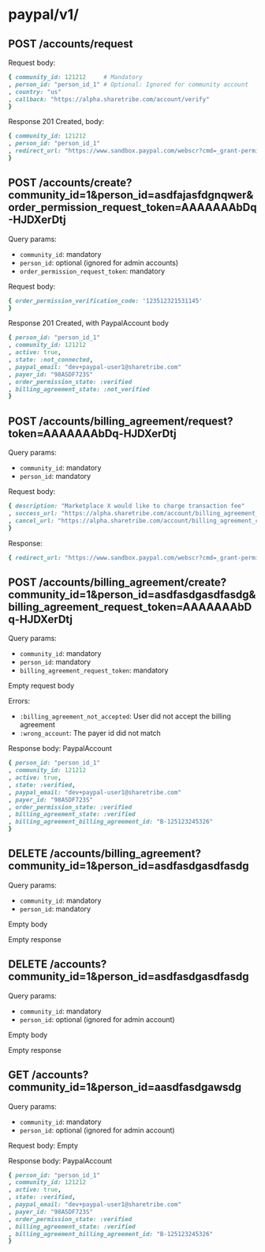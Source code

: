 
# paypal/v1/

## POST /accounts/request

Request body:

```ruby
{ community_id: 121212     # Mandatory
, person_id: "person_id_1" # Optional: Ignored for community account
, country: "us"
, callback: "https://alpha.sharetribe.com/account/verify"
}
```

Response 201 Created, body:

```ruby
{ community_id: 121212
, person_id: "person_id_1"
, redirect_url: "https://www.sandbox.paypal.com/webscr?cmd=_grant-permission&request_token=AAAAAAAbDq-HJDXerDtj"
}
```

## POST /accounts/create?community_id=1&person_id=asdfajasfdgnqwer&order_permission_request_token=AAAAAAAbDq-HJDXerDtj

Query params:

- `community_id`: mandatory
- `person_id`: optional (ignored for admin accounts)
- `order_permission_request_token`: mandatory

Request body:

```ruby
{ order_permission_verification_code: '123512321531145'
}
```

Response 201 Created, with PaypalAccount body

```ruby
{ person_id: "person_id_1"
, community_id: 121212
, active: true,
, state: :not_connected,
, paypal_email: "dev+paypal-user1@sharetribe.com"
, payer_id: "98ASDF723S"
, order_permission_state: :verified
, billing_agreement_state: :not_verified
}
```

## POST /accounts/billing_agreement/request?token=AAAAAAAbDq-HJDXerDtj

Query params:

- `community_id`: mandatory
- `person_id`: mandatory

Request body:

```ruby
{ description: "Marketplace X would like to charge transaction fee"
, success_url: "https://alpha.sharetribe.com/account/billing_agreement_success"
, cancel_url: "https://alpha.sharetribe.com/account/billing_agreement_cancel"
}
```

Response:

```ruby
{ redirect_url: "https://www.sandbox.paypal.com/webscr?cmd=_grant-permission&request_token=AAAAAAAbDq-HJDXerDtj" }
```

## POST /accounts/billing_agreement/create?community_id=1&person_id=asdfasdgasdfasdg&billing_agreement_request_token=AAAAAAAbDq-HJDXerDtj

Query params:

- `community_id`: mandatory
- `person_id`: mandatory
- `billing_agreement_request_token`: mandatory

Empty request body

Errors:

- `:billing_agreement_not_accepted`: User did not accept the billing agreement
- `:wrong_account`: The payer id did not match

Response body: PaypalAccount

```ruby
{ person_id: "person_id_1"
, community_id: 121212
, active: true,
, state: :verified,
, paypal_email: "dev+paypal-user1@sharetribe.com"
, payer_id: "98ASDF723S"
, order_permission_state: :verified
, billing_agreement_state: :verified
, billing_agreement_billing_agreement_id: "B-125123245326"
}
```

## DELETE /accounts/billing_agreement?community_id=1&person_id=asdfasdgasdfasdg

Query params:

- `community_id`: mandatory
- `person_id`: mandatory

Empty body

Empty response


## DELETE /accounts?community_id=1&person_id=asdfasdgasdfasdg

Query params:

- `community_id`: mandatory
- `person_id`: optional (ignored for admin account)

Empty body

Empty response

## GET /accounts?community_id=1&person_id=aasdfasdgawsdg

Query params:

- `community_id`: mandatory
- `person_id`: optional (ignored for admin account)

Request body: Empty

Response body: PaypalAccount

```ruby
{ person_id: "person_id_1"
, community_id: 121212
, active: true,
, state: :verified,
, paypal_email: "dev+paypal-user1@sharetribe.com"
, payer_id: "98ASDF723S"
, order_permission_state: :verified
, billing_agreement_state: :verified
, billing_agreement_billing_agreement_id: "B-125123245326"
}
```
